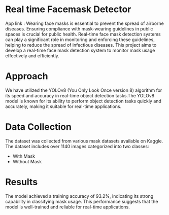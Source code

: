 # Real time Facemask Detector
App link : 
Wearing face masks is essential to prevent the spread of airborne diseases. Ensuring compliance with mask-wearing guidelines in public spaces is crucial for public health. Real-time face mask detection systems can play a significant role in monitoring and enforcing these guidelines, helping to reduce the spread of infectious diseases. This project aims to develop a real-time face mask detection system to monitor mask usage effectively and efficiently.

# Approach
We have utilized the YOLOv8 (You Only Look Once version 8) algorithm for its speed and accuracy in real-time object detection tasks.The YOLOv8 model is known for its ability to perform object detection tasks quickly and accurately, making it suitable for real-time applications.

# Data Collection
The dataset was collected from various mask datasets available on Kaggle. The dataset includes over 1140 images categorized into two classes:

* With Mask
* Without Mask

# Results
The model achieved a training accuracy of 93.2%, indicating its strong capability in classifying mask usage. This performance suggests that the model is well-trained and reliable for real-time applications.



